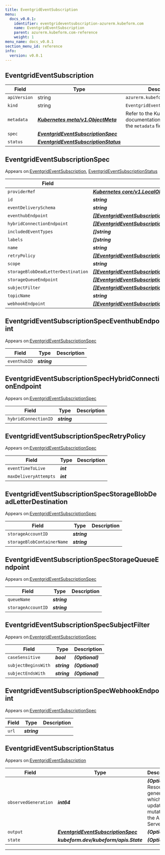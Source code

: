 ```yaml
---
title: EventgridEventSubscription
menu:
  docs_v0.0.1:
    identifier: eventgrideventsubscription-azurerm.kubeform.com
    name: EventgridEventSubscription
    parent: azurerm.kubeform.com-reference
    weight: 1
menu_name: docs_v0.0.1
section_menu_id: reference
info:
  version: v0.0.1
---
```


## EventgridEventSubscription
| Field | Type | Description |
| ------ | ----- | ----------- |
| `apiVersion` | string | `azurerm.kubeform.com/v1alpha1` |
|    `kind` | string | `EventgridEventSubscription` |
| `metadata` | ***[Kubernetes meta/v1.ObjectMeta](https://kubernetes.io/docs/reference/generated/kubernetes-api/v1.13/#objectmeta-v1-meta)***|Refer to the Kubernetes API documentation for the fields of the `metadata` field.|
| `spec` | ***[EventgridEventSubscriptionSpec](#eventgrideventsubscriptionspec)***||
| `status` | ***[EventgridEventSubscriptionStatus](#eventgrideventsubscriptionstatus)***||
## EventgridEventSubscriptionSpec

Appears on:[EventgridEventSubscription](#eventgrideventsubscription), [EventgridEventSubscriptionStatus](#eventgrideventsubscriptionstatus)

| Field | Type | Description |
| ------ | ----- | ----------- |
| `providerRef` | ***[Kubernetes core/v1.LocalObjectReference](https://kubernetes.io/docs/reference/generated/kubernetes-api/v1.13/#localobjectreference-v1-core)***||
| `id` | ***string***||
| `eventDeliverySchema` | ***string***| ***(Optional)*** |
| `eventhubEndpoint` | ***[[]EventgridEventSubscriptionSpecEventhubEndpoint](#eventgrideventsubscriptionspeceventhubendpoint)***| ***(Optional)*** |
| `hybridConnectionEndpoint` | ***[[]EventgridEventSubscriptionSpecHybridConnectionEndpoint](#eventgrideventsubscriptionspechybridconnectionendpoint)***| ***(Optional)*** |
| `includedEventTypes` | ***[]string***| ***(Optional)*** |
| `labels` | ***[]string***| ***(Optional)*** |
| `name` | ***string***||
| `retryPolicy` | ***[[]EventgridEventSubscriptionSpecRetryPolicy](#eventgrideventsubscriptionspecretrypolicy)***| ***(Optional)*** |
| `scope` | ***string***||
| `storageBlobDeadLetterDestination` | ***[[]EventgridEventSubscriptionSpecStorageBlobDeadLetterDestination](#eventgrideventsubscriptionspecstorageblobdeadletterdestination)***| ***(Optional)*** |
| `storageQueueEndpoint` | ***[[]EventgridEventSubscriptionSpecStorageQueueEndpoint](#eventgrideventsubscriptionspecstoragequeueendpoint)***| ***(Optional)*** |
| `subjectFilter` | ***[[]EventgridEventSubscriptionSpecSubjectFilter](#eventgrideventsubscriptionspecsubjectfilter)***| ***(Optional)*** |
| `topicName` | ***string***| ***(Optional)*** |
| `webhookEndpoint` | ***[[]EventgridEventSubscriptionSpecWebhookEndpoint](#eventgrideventsubscriptionspecwebhookendpoint)***| ***(Optional)*** |
## EventgridEventSubscriptionSpecEventhubEndpoint

Appears on:[EventgridEventSubscriptionSpec](#eventgrideventsubscriptionspec)

| Field | Type | Description |
| ------ | ----- | ----------- |
| `eventhubID` | ***string***||
## EventgridEventSubscriptionSpecHybridConnectionEndpoint

Appears on:[EventgridEventSubscriptionSpec](#eventgrideventsubscriptionspec)

| Field | Type | Description |
| ------ | ----- | ----------- |
| `hybridConnectionID` | ***string***||
## EventgridEventSubscriptionSpecRetryPolicy

Appears on:[EventgridEventSubscriptionSpec](#eventgrideventsubscriptionspec)

| Field | Type | Description |
| ------ | ----- | ----------- |
| `eventTimeToLive` | ***int***||
| `maxDeliveryAttempts` | ***int***||
## EventgridEventSubscriptionSpecStorageBlobDeadLetterDestination

Appears on:[EventgridEventSubscriptionSpec](#eventgrideventsubscriptionspec)

| Field | Type | Description |
| ------ | ----- | ----------- |
| `storageAccountID` | ***string***||
| `storageBlobContainerName` | ***string***||
## EventgridEventSubscriptionSpecStorageQueueEndpoint

Appears on:[EventgridEventSubscriptionSpec](#eventgrideventsubscriptionspec)

| Field | Type | Description |
| ------ | ----- | ----------- |
| `queueName` | ***string***||
| `storageAccountID` | ***string***||
## EventgridEventSubscriptionSpecSubjectFilter

Appears on:[EventgridEventSubscriptionSpec](#eventgrideventsubscriptionspec)

| Field | Type | Description |
| ------ | ----- | ----------- |
| `caseSensitive` | ***bool***| ***(Optional)*** |
| `subjectBeginsWith` | ***string***| ***(Optional)*** |
| `subjectEndsWith` | ***string***| ***(Optional)*** |
## EventgridEventSubscriptionSpecWebhookEndpoint

Appears on:[EventgridEventSubscriptionSpec](#eventgrideventsubscriptionspec)

| Field | Type | Description |
| ------ | ----- | ----------- |
| `url` | ***string***||
## EventgridEventSubscriptionStatus

Appears on:[EventgridEventSubscription](#eventgrideventsubscription)

| Field | Type | Description |
| ------ | ----- | ----------- |
| `observedGeneration` | ***int64***| ***(Optional)*** Resource generation, which is updated on mutation by the API Server.|
| `output` | ***[EventgridEventSubscriptionSpec](#eventgrideventsubscriptionspec)***| ***(Optional)*** |
| `state` | ***kubeform.dev/kubeform/apis.State***| ***(Optional)*** |
---

